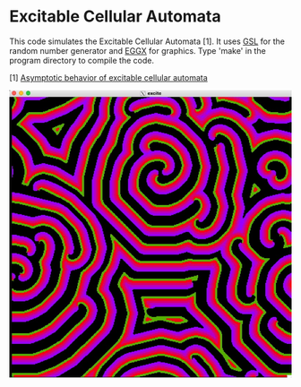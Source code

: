 
# Excitable Cellular Automata

This code simulates the Excitable Cellular Automata [1]. It uses [GSL](https://www.gnu.org/software/gsl/) for the random number generator and [EGGX](https://www.ir.isas.jaxa.jp/~cyamauch/eggx_procall/index.html) for graphics. Type 'make' in the program directory to compile the code.

[1] [Asymptotic behavior of excitable cellular automata](https://projecteuclid.org/journals/experimental-mathematics/volume-2/issue-3/Asymptotic-behavior-of-excitable-cellular-automata/em/1062620830.full)

![](images/excitable.jpg)

